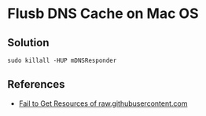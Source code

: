 # Flusb DNS Cache on Mac OS

## Solution
```
sudo killall -HUP mDNSResponder
```

## References
* [Fail to Get Resources of raw.githubusercontent.com](https://github.com/northbright/Notes/blob/master/websites/github/fail-to-get-resources-of-raw-githubusercontent-com.md)
